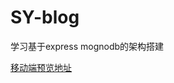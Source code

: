 # SY-blog
学习基于express mognodb的架构搭建

<a href="http://shiyue.pw:3000/reg" target="_blank">移动端预览地址</a> 
